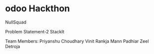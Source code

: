 # odoo Hackthon

NullSquad

Problem Statement-2 
StackIt

Team Members:
Priyanshu Choudhary
Vinit Rankja
Mann Padhiar
Zeel Detroja
